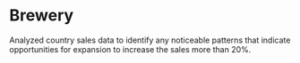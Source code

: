 # Brewery
Analyzed country sales data to identify any noticeable patterns that indicate opportunities for expansion to increase the sales more than 20%.
